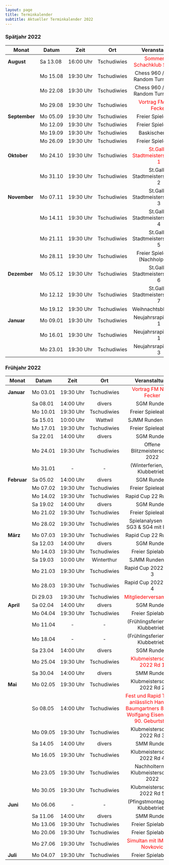 ```yaml
---
layout: page
title: Terminkalender
subtitle: Aktueller Terminkalender 2022
---
```


### Spätjahr 2022

| Monat                      | Datum                 |          Zeit          |     Ort     |                          Veranstaltung                           |
|----------------------------|-----------------------|:----------------------:|:-----------:|:----------------------------------------------------------------:|
| <strong>August</strong>    | <nobr>Sa 13.08</nobr> | <nobr>16:00 Uhr</nobr> | Tschudiwies |  <span style="color:red">Sommerfest Schachklub St.Gallen</span>  |
|                            | <nobr>Mo 15.08</nobr> | <nobr>19:30 Uhr</nobr> | Tschudiwies |             Chess 960 / Fischer Random Turnier RD 1              |
|                            | <nobr>Mo 22.08</nobr> | <nobr>19:30 Uhr</nobr> | Tschudiwies |             Chess 960 / Fischer Random Turnier RD 2              |
|                            | <nobr>Mo 29.08</nobr> | <nobr>19:30 Uhr</nobr> | Tschudiwies |      <span style="color:red">Vortrag FM Noah Fecker</span>       |
| <strong>September</strong> | <nobr>Mo 05.09</nobr> | <nobr>19:30 Uhr</nobr> | Tschudiwies |                        Freier Spieleabend                        |
|                            | <nobr>Mo 12.09</nobr> | <nobr>19:30 Uhr</nobr> | Tschudiwies |                        Freier Spieleabend                        |
|                            | <nobr>Mo 19.09</nobr> | <nobr>19:30 Uhr</nobr> | Tschudiwies |                         Baskischer Pokal                         |
|                            | <nobr>Mo 26.09</nobr> | <nobr>19:30 Uhr</nobr> | Tschudiwies |                        Freier Spieleabend                        |
| <strong>Oktober</strong>   | <nobr>Mo 24.10</nobr> | <nobr>19:30 Uhr</nobr> | Tschudiwies | <span style="color:red">St.Galler Stadtmeisterschaft RD 1</span> |
|                            | <nobr>Mo 31.10</nobr> | <nobr>19:30 Uhr</nobr> | Tschudiwies |                St.Galler Stadtmeisterschaft RD 2                 |
| <strong>November</strong>  | <nobr>Mo 07.11</nobr> | <nobr>19:30 Uhr</nobr> | Tschudiwies |                St.Galler Stadtmeisterschaft RD 3                 |
|                            | <nobr>Mo 14.11</nobr> | <nobr>19:30 Uhr</nobr> | Tschudiwies |                St.Galler Stadtmeisterschaft RD 4                 |
|                            | <nobr>Mo 21.11</nobr> | <nobr>19:30 Uhr</nobr> | Tschudiwies |                St.Galler Stadtmeisterschaft RD 5                 |
|                            | <nobr>Mo 28.11</nobr> | <nobr>19:30 Uhr</nobr> | Tschudiwies |               Freier Spieleabend (Nachholpartien)                |
| <strong>Dezember</strong>  | <nobr>Mo 05.12</nobr> | <nobr>19:30 Uhr</nobr> | Tschudiwies |                St.Galler Stadtmeisterschaft RD 6                 |
|                            | <nobr>Mo 12.12</nobr> | <nobr>19:30 Uhr</nobr> | Tschudiwies |                St.Galler Stadtmeisterschaft RD 7                 |
|                            | <nobr>Mo 19.12</nobr> | <nobr>19:30 Uhr</nobr> | Tschudiwies |                      Weihnachtsblitzturnier                      |
| <strong>Januar</strong>    | <nobr>Mo 09.01</nobr> | <nobr>19:30 Uhr</nobr> | Tschudiwies |                      Neujahrsrapidcup RD 1                       |
|                            | <nobr>Mo 16.01</nobr> | <nobr>19:30 Uhr</nobr> | Tschudiwies |                      Neujahrsrapidcup RD 1                       |
|                            | <nobr>Mo 23.01</nobr> | <nobr>19:30 Uhr</nobr> | Tschudiwies |                      Neujahrsrapidcup RD 3                       |

### Frühjahr 2022

| Monat                    | Datum                 |          Zeit          |     Ort     |                                                               Veranstaltung                                                               |
|--------------------------|-----------------------|:----------------------:|:-----------:|:-----------------------------------------------------------------------------------------------------------------------------------------:|
| <strong>Januar</strong>  | <nobr>Mo 03.01</nobr> | <nobr>19:30 Uhr</nobr> | Tschudiwies |                                          <span style="color:red"> Vortrag FM Noah Fecker</span>                                           |
|                          | <nobr>Sa 08.01</nobr> | <nobr>14:00 Uhr</nobr> |   divers    |                                                                SGM Runde 1                                                                |
|                          | <nobr>Mo 10.01</nobr> | <nobr>19:30 Uhr</nobr> | Tschudiwies |                                                            Freier Spieleabend                                                             |
|                          | <nobr>Sa 15.01</nobr> | <nobr>10:00 Uhr</nobr> |   Wattwil   |                                                             SJMM Runden 3 & 4                                                             |
|                          | <nobr>Mo 17.01</nobr> | <nobr>19:30 Uhr</nobr> | Tschudiwies |                                                            Freier Spieleabend                                                             |
|                          | <nobr>Sa 22.01</nobr> | <nobr>14:00 Uhr</nobr> |   divers    |                                                                SGM Runde 2                                                                |
|                          | <nobr>Mo 24.01</nobr> | <nobr>19:30 Uhr</nobr> | Tschudiwies |                                                      Offene Blitzmeisterschaft 2022                                                       |
|                          | <nobr>Mo 31.01</nobr> |           -            |      -      |                                                     (Winterferien, kein Klubbetrieb)                                                      |
| <strong>Februar</strong> | <nobr>Sa 05.02</nobr> | <nobr>14:00 Uhr</nobr> |   divers    |                                                                SGM Runde 3                                                                |
|                          | <nobr>Mo 07.02</nobr> | <nobr>19:30 Uhr</nobr> | Tschudiwies |                                                            Freier Spieleabend                                                             |
|                          | <nobr>Mo 14.02</nobr> | <nobr>19:30 Uhr</nobr> | Tschudiwies |                                                           Rapid Cup 22 Runde 1                                                            |
|                          | <nobr>Sa 19.02</nobr> | <nobr>14:00 Uhr</nobr> |   divers    |                                                                SGM Runde 4                                                                |
|                          | <nobr>Mo 21.02</nobr> | <nobr>19:30 Uhr</nobr> | Tschudiwies |                                                            Freier Spieleabend                                                             |
|                          | <nobr>Mo 28.02</nobr> | <nobr>19:30 Uhr</nobr> | Tschudiwies |                                                  Spielanalysen SGM SG3 & SG4 mit Dimitri                                                  |
| <strong>März</strong>    | <nobr>Mo 07.03</nobr> | <nobr>19:30 Uhr</nobr> | Tschudiwies |                                                           Rapid Cup 22 Runde 2                                                            |
|                          | <nobr>Sa 12.03</nobr> | <nobr>14:00 Uhr</nobr> |   divers    |                                                                SGM Runde 5                                                                |
|                          | <nobr>Mo 14.03</nobr> | <nobr>19:30 Uhr</nobr> | Tschudiwies |                                                             Freier Spielabend                                                             |
|                          | <nobr>Sa 19.03</nobr> | <nobr>10:00 Uhr</nobr> | Winterthur  |                                                              SJMM Runden 5&6                                                              |
|                          | <nobr>Mo 21.03</nobr> | <nobr>19:30 Uhr</nobr> | Tschudiwies |                                                          Rapid Cup 2022 Runde 3                                                           |
|                          | <nobr>Mo 28.03</nobr> | <nobr>19:30 Uhr</nobr> | Tschudiwies |                                                          Rapid Cup 2022 Runde 4                                                           |
|                          | <nobr>Di 29.03</nobr> | <nobr>19:30 Uhr</nobr> | Tschudiwies |                                           <span style="color:red">Mitgliederversammlung</span>                                            |
| <strong>April</strong>   | <nobr>Sa 02.04</nobr> | <nobr>14:00 Uhr</nobr> |   divers    |                                                                SGM Runde 6                                                                |
|                          | <nobr>Mo 04.04</nobr> | <nobr>19:30 Uhr</nobr> | Tschudiwies |                                                             Freier Spielabend                                                             |
|                          | <nobr>Mo 11.04</nobr> |           -            |      -      |                                                    (Frühlingsferien, kein Klubbetrieb)                                                    |
|                          | <nobr>Mo 18.04</nobr> |           -            |      -      |                                                    (Frühlingsferien, kein Klubbetrieb)                                                    |
|                          | <nobr>Sa 23.04</nobr> | <nobr>14:00 Uhr</nobr> |   divers    |                                                                SGM Runde 7                                                                |
|                          | <nobr>Mo 25.04</nobr> | <nobr>19:30 Uhr</nobr> | Tschudiwies |                                        <span style="color:red">Klubmeisterschaft 2022 Rd 1</span>                                         |
|                          | <nobr>Sa 30.04</nobr> | <nobr>14:00 Uhr</nobr> |   divers    |                                                                SMM Runde 1                                                                |
| <strong>Mai</strong>     | <nobr>Mo 02.05</nobr> | <nobr>19:30 Uhr</nobr> | Tschudiwies |                                                        Klubmeisterschaft 2022 Rd 2                                                        |
|                          | <nobr>So 08.05</nobr> | <nobr>14:00 Uhr</nobr> | Tschudiwies | <span style="color:red"> Fest und Rapid Turnier <br/>anlässlich Hansueli Baumgartners 80. und Wolfgang Eisenbeiss' 90. Geburtstag </span> |
|                          | <nobr>Mo 09.05</nobr> | <nobr>19:30 Uhr</nobr> | Tschudiwies |                                                        Klubmeisterschaft 2022 Rd 3                                                        |
|                          | <nobr>Sa 14.05</nobr> | <nobr>14:00 Uhr</nobr> |   divers    |                                                                SMM Runde 2                                                                |
|                          | <nobr>Mo 16.05</nobr> | <nobr>19:30 Uhr</nobr> | Tschudiwies |                                                        Klubmeisterschaft 2022 Rd 4                                                        |
|                          | <nobr>Mo 23.05</nobr> | <nobr>19:30 Uhr</nobr> | Tschudiwies |                                                   Nachholtermin Klubmeisterschaft 2022                                                    |
|                          | <nobr>Mo 30.05</nobr> | <nobr>19:30 Uhr</nobr> | Tschudiwies |                                                        Klubmeisterschaft 2022 Rd 5                                                        |
| <strong>Juni</strong>    | <nobr>Mo 06.06</nobr> |           -            |      -      |                                                     (Pfingstmontag, kein Klubbetrieb)                                                     |
|                          | <nobr>Sa 11.06</nobr> | <nobr>14:00 Uhr</nobr> |   divers    |                                                                SMM Runde 3                                                                |
|                          | <nobr>Mo 13.06</nobr> | <nobr>19:30 Uhr</nobr> | Tschudiwies |                                                             Freier Spielabend                                                             |
|                          | <nobr>Mo 20.06</nobr> | <nobr>19:30 Uhr</nobr> | Tschudiwies |                                                             Freier Spielabend                                                             |
|                          | <nobr>Mo 27.06</nobr> | <nobr>19:30 Uhr</nobr> | Tschudiwies |                                       <span style="color:red">Simultan mit IM Milan Novkovic</span>                                       |
| <strong>Juli</strong>    | <nobr>Mo 04.07</nobr> | <nobr>19:30 Uhr</nobr> | Tschudiwies |                                                             Freier Spielabend                                                             |
